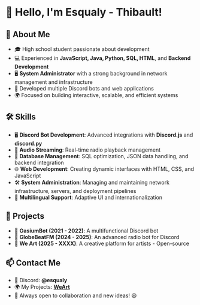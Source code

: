 # 👋 Hello, I'm Esqualy - Thibault!

## 🚀 About Me
- 🎓 High school student passionate about development
- 💻 Experienced in **JavaScript, Java, Python, SQL, HTML**, and **Backend Development**
- 🖥️ **System Administrator** with a strong background in network management and infrastructure
- 🤖 Developed multiple Discord bots and web applications
- 🌍 Focused on building interactive, scalable, and efficient systems

## 🛠️ Skills
- 🖥️ **Discord Bot Development**: Advanced integrations with **Discord.js** and **discord.py**
- 📡 **Audio Streaming**: Real-time radio playback management
- 📂 **Database Management**: SQL optimization, JSON data handling, and backend integration
- 🌐 **Web Development**: Creating dynamic interfaces with HTML, CSS, and JavaScript
- 🛠️ **System Administration**: Managing and maintaining network infrastructure, servers, and deployment pipelines
- 🔄 **Multilingual Support**: Adaptive UI and internationalization

## 📌 Projects
- 🤖 **OasiumBot (2021 - 2022)**: A multifunctional Discord bot
- 🎵 **GlobeBeatFM (2024 - 2025)**: An advanced radio bot for Discord
- 🎨 **We Art (2025 - XXXX)**: A creative platform for artists - Open-source

## 📫 Contact Me
- 📨 Discord: **@esqualy**
- 🌍 My Projects: **[WeArt](https://github.com/Esqualy/weart)**
- 💬 Always open to collaboration and new ideas! 😃
